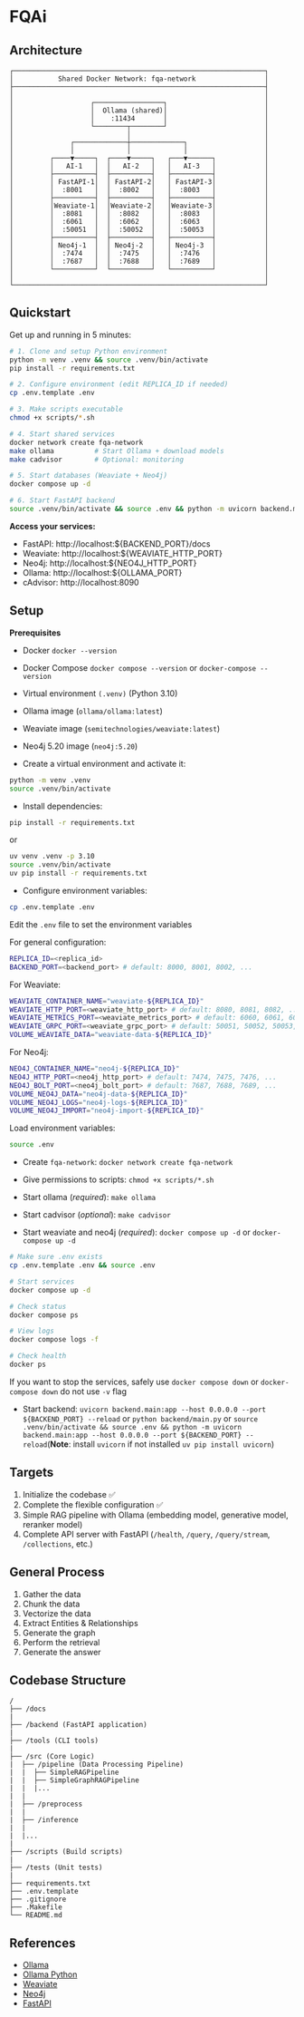 # FQAi

## Architecture

```
┌──────────────────────────────────────────────────────────────┐
│           Shared Docker Network: fqa-network                 │
├──────────────────────────────────────────────────────────────┤
│                                                              │
│                   ┌─────────────────┐                        │
│                   │  Ollama (shared)│                        │
│                   │    :11434       │                        │
│                   └────────┬────────┘                        │
│                            │                                 │
│              ┌─────────────┼─────────────┐                   │
│              │             │             │                   │
│         ┌────▼─────┐  ┌────▼─────┐   ┌───▼──────┐            │
│         │   AI-1   │  │   AI-2   │   │   AI-3   │            │
│         ├──────────┤  ├──────────┤   ├──────────┤            │
│         │ FastAPI-1│  │ FastAPI-2│   │ FastAPI-3│            │
│         │  :8001   │  │  :8002   │   │  :8003   │            │
│         ├──────────┤  ├──────────┤   ├──────────┤            │
│         │Weaviate-1│  │Weaviate-2│   │Weaviate-3│            │
│         │  :8081   │  │  :8082   │   │  :8083   │            │
│         │  :6061   │  │  :6062   │   │  :6063   │            │
│         │  :50051  │  │  :50052  │   │  :50053  │            │
│         ├──────────┤  ├──────────┤   ├──────────┤            │
│         │ Neo4j-1  │  │ Neo4j-2  │   │ Neo4j-3  │            │
│         │  :7474   │  │  :7475   │   │  :7476   │            │
│         │  :7687   │  │  :7688   │   │  :7689   │            │
│         └──────────┘  └──────────┘   └──────────┘            │
│                                                              │
└──────────────────────────────────────────────────────────────┘
```

## Quickstart

Get up and running in 5 minutes:

```bash
# 1. Clone and setup Python environment
python -m venv .venv && source .venv/bin/activate
pip install -r requirements.txt

# 2. Configure environment (edit REPLICA_ID if needed)
cp .env.template .env

# 3. Make scripts executable
chmod +x scripts/*.sh

# 4. Start shared services
docker network create fqa-network
make ollama          # Start Ollama + download models
make cadvisor        # Optional: monitoring

# 5. Start databases (Weaviate + Neo4j)
docker compose up -d

# 6. Start FastAPI backend
source .venv/bin/activate && source .env && python -m uvicorn backend.main:app --host 0.0.0.0 --port ${BACKEND_PORT} --reload
```

**Access your services:**
- FastAPI: http://localhost:${BACKEND_PORT}/docs
- Weaviate: http://localhost:${WEAVIATE_HTTP_PORT}
- Neo4j: http://localhost:${NEO4J_HTTP_PORT}
- Ollama: http://localhost:${OLLAMA_PORT}
- cAdvisor: http://localhost:8090

## Setup

**Prerequisites**

- Docker `docker --version`
- Docker Compose `docker compose --version` or `docker-compose --version`
- Virtual environment `(.venv)` (Python 3.10)
- Ollama image (`ollama/ollama:latest`)
- Weaviate image (`semitechnologies/weaviate:latest`)
- Neo4j 5.20 image (`neo4j:5.20`)

- Create a virtual environment and activate it:

```bash
python -m venv .venv
source .venv/bin/activate
```

- Install dependencies:

```bash
pip install -r requirements.txt
```

or 

```bash
uv venv .venv -p 3.10
source .venv/bin/activate
uv pip install -r requirements.txt
```

- Configure environment variables:

```bash
cp .env.template .env
```

Edit the `.env` file to set the environment variables

For general configuration:

```bash
REPLICA_ID=<replica_id>
BACKEND_PORT=<backend_port> # default: 8000, 8001, 8002, ...

```

For Weaviate:

```bash
WEAVIATE_CONTAINER_NAME="weaviate-${REPLICA_ID}"
WEAVIATE_HTTP_PORT=<weaviate_http_port> # default: 8080, 8081, 8082, ...
WEAVIATE_METRICS_PORT=<weaviate_metrics_port> # default: 6060, 6061, 6062, ...
WEAVIATE_GRPC_PORT=<weaviate_grpc_port> # default: 50051, 50052, 50053, ...
VOLUME_WEAVIATE_DATA="weaviate-data-${REPLICA_ID}"

```

For Neo4j:

```bash
NEO4J_CONTAINER_NAME="neo4j-${REPLICA_ID}"
NEO4J_HTTP_PORT=<neo4j_http_port> # default: 7474, 7475, 7476, ...
NEO4J_BOLT_PORT=<neo4j_bolt_port> # default: 7687, 7688, 7689, ...
VOLUME_NEO4J_DATA="neo4j-data-${REPLICA_ID}"
VOLUME_NEO4J_LOGS="neo4j-logs-${REPLICA_ID}"
VOLUME_NEO4J_IMPORT="neo4j-import-${REPLICA_ID}"
```

Load environment variables:

```bash
source .env
```

- Create `fqa-network`: `docker network create fqa-network`

- Give permissions to scripts: `chmod +x scripts/*.sh`

- Start ollama (*required*): `make ollama`

- Start cadvisor (*optional*): `make cadvisor`

- Start weaviate and neo4j (*required*): `docker compose up -d` or `docker-compose up -d`

```bash
# Make sure .env exists
cp .env.template .env && source .env

# Start services
docker compose up -d

# Check status
docker compose ps

# View logs
docker compose logs -f

# Check health
docker ps
```

If you want to stop the services, safely use `docker compose down` or `docker-compose down` do not use `-v` flag

- Start backend: `uvicorn backend.main:app --host 0.0.0.0 --port ${BACKEND_PORT} --reload` or `python backend/main.py` or `source .venv/bin/activate && source .env && python -m uvicorn backend.main:app --host 0.0.0.0 --port ${BACKEND_PORT} --reload`(**Note**: install `uvicorn` if not installed `uv pip install uvicorn`)


## Targets
1. Initialize the codebase ✅
2. Complete the flexible configuration ✅
3. Simple RAG pipeline with Ollama (embedding model, generative model, reranker model)
4. Complete API server with FastAPI (`/health`, `/query`, `/query/stream`, `/collections`, etc.)

## General Process
1. Gather the data
2. Chunk the data
3. Vectorize the data
4. Extract Entities & Relationships
5. Generate the graph
6. Perform the retrieval
7. Generate the answer


## Codebase Structure

```
/
├── /docs
|
├── /backend (FastAPI application)
|
├── /tools (CLI tools)
|
├── /src (Core Logic)
|  ├── /pipeline (Data Processing Pipeline)
|  |  ├── SimpleRAGPipeline
|  |  ├── SimpleGraphRAGPipeline
|  |  |...
|  |  
|  ├── /preprocess
|  |
|  ├── /inference
|  |
|  |...
|
├── /scripts (Build scripts)
|
├── /tests (Unit tests)
|
├── requirements.txt
├── .env.template
├── .gitignore
├── .Makefile
└── README.md
```

## References

- [Ollama](https://ollama.com/)
- [Ollama Python](https://github.com/ollama/ollama-python)
- [Weaviate](https://weaviate.io/)
- [Neo4j](https://neo4j.com/)
- [FastAPI](https://fastapi.tiangolo.com/)